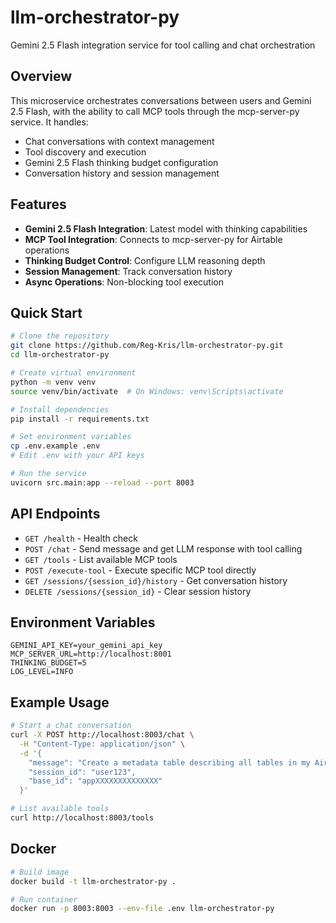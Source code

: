 # llm-orchestrator-py

Gemini 2.5 Flash integration service for tool calling and chat orchestration

## Overview

This microservice orchestrates conversations between users and Gemini 2.5 Flash, with the ability to call MCP tools through the mcp-server-py service. It handles:
- Chat conversations with context management
- Tool discovery and execution
- Gemini 2.5 Flash thinking budget configuration
- Conversation history and session management

## Features

- **Gemini 2.5 Flash Integration**: Latest model with thinking capabilities
- **MCP Tool Integration**: Connects to mcp-server-py for Airtable operations
- **Thinking Budget Control**: Configure LLM reasoning depth
- **Session Management**: Track conversation history
- **Async Operations**: Non-blocking tool execution

## Quick Start

```bash
# Clone the repository
git clone https://github.com/Reg-Kris/llm-orchestrator-py.git
cd llm-orchestrator-py

# Create virtual environment
python -m venv venv
source venv/bin/activate  # On Windows: venv\Scripts\activate

# Install dependencies
pip install -r requirements.txt

# Set environment variables
cp .env.example .env
# Edit .env with your API keys

# Run the service
uvicorn src.main:app --reload --port 8003
```

## API Endpoints

- `GET /health` - Health check
- `POST /chat` - Send message and get LLM response with tool calling
- `GET /tools` - List available MCP tools
- `POST /execute-tool` - Execute specific MCP tool directly
- `GET /sessions/{session_id}/history` - Get conversation history
- `DELETE /sessions/{session_id}` - Clear session history

## Environment Variables

```
GEMINI_API_KEY=your_gemini_api_key
MCP_SERVER_URL=http://localhost:8001
THINKING_BUDGET=5
LOG_LEVEL=INFO
```

## Example Usage

```bash
# Start a chat conversation
curl -X POST http://localhost:8003/chat \
  -H "Content-Type: application/json" \
  -d '{
    "message": "Create a metadata table describing all tables in my Airtable base",
    "session_id": "user123",
    "base_id": "appXXXXXXXXXXXXXX"
  }'

# List available tools
curl http://localhost:8003/tools
```

## Docker

```bash
# Build image
docker build -t llm-orchestrator-py .

# Run container
docker run -p 8003:8003 --env-file .env llm-orchestrator-py
```